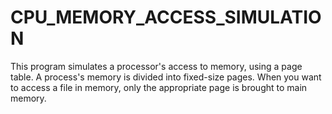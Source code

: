 # CPU_MEMORY_ACCESS_SIMULATION
This program simulates a processor's access to memory, using a page table. A process's memory is divided into fixed-size pages. When you want to access a file in memory, only the appropriate page is brought to main memory.
